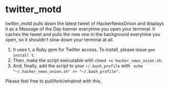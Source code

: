 twitter_motd
===========

twitter_motd pulls down the latest tweet of HackerNewsOnion and displays it as a Message of the Day banner everytime you open your terminal. It caches the tweet and pulls the new one in the background everytime you open, so it shouldn't slow down your terminal at all.

1. It uses t, a Ruby gem for Twitter access. To install, please issue ` gem install t `.
2. Then, make the script executable  with ` chmod +x hacker_news_onion.sh `.
3. And, finally, add the script to your `~/.bash_profile` with ` echo "~/.hacker_news_onion.sh" >> "~/.bash_profile"`.

Please feel free to pull/fork/whatnot with this.

